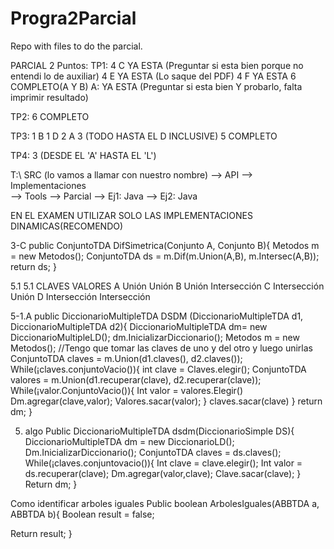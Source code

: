 # Progra2Parcial
Repo with files to do the parcial.

PARCIAL 2 Puntos:
TP1:
	4 C   							YA ESTA (Preguntar si esta bien porque no entendi lo de auxiliar)
	4 E 							YA ESTA (Lo saque del PDF)
	4 F 							YA ESTA
	6 COMPLETO(A Y B)			A:	YA ESTA (Preguntar si esta bien Y probarlo, falta imprimir resultado)		

TP2: 6 COMPLETO

TP3: 
	1 B
	1 D
	2 A
	3 (TODO HASTA EL D INCLUSIVE)
	5 COMPLETO

TP4:
	3 (DESDE EL 'A' HASTA EL 'L')


T:\ SRC (lo vamos a llamar con nuestro nombre) --> API
											   --> Implementaciones		
											   --> Tools
						 					   --> Parcial --> Ej1: Java
							     						   --> Ej2: Java

EN EL EXAMEN UTILIZAR SOLO LAS IMPLEMENTACIONES DINAMICAS(RECOMENDO)


3-C
public ConjuntoTDA DifSimetrica(Conjunto A, Conjunto B){
	Metodos m = new Metodos();
	ConjuntoTDA ds = m.Dif(m.Union(A,B), m.Intersec(A,B));
	return ds;
}


5.1
5.1	CLAVES	VALORES
A	Unión	Unión
B	Unión	Intersección
C	Intersección	Unión
D	Intersección	Intersección







5-1.A
public DiccionarioMultipleTDA DSDM (DiccionarioMultipleTDA d1, DiccionarioMultipleTDA d2){
	DiccionarioMultipleTDA dm= new DiccionarioMultipleLD();
	dm.InicializarDiccionario();
	Metodos m = new Metodos();
	//Tengo que tomar las claves de uno y del otro y luego unirlas
	ConjuntoTDA claves = m.Union(d1.claves(), d2.claves());
	While(¡claves.conjuntoVacio()){
	int clave = Claves.elegir();
	ConjuntoTDA valores = m.Union(d1.recuperar(clave), d2.recuperar(clave));
	While(¡valor.ConjuntoVacio()){
		Int valor = valores.Elegir()
		Dm.agregar(clave,valor);
Valores.sacar(valor);
}
		claves.sacar(clave)
}
	return dm;
}


5. algo
Public DiccionarioMultipleTDA dsdm(DiccionarioSimple DS){
	DiccionarioMultipleTDA dm = new DiccionarioLD();
	Dm.InicializarDiccionario();
	ConjuntoTDA claves = ds.claves();
	While(¡claves.conjuntovacio()){
	Int clave = clave.elegir();
	Int valor = ds.recuperar(clave);
	Dm.agregar(valor,clave);
	Clave.sacar(clave);
}
	Return dm;
}

Como identificar arboles iguales
Public boolean ArbolesIguales(ABBTDA a, ABBTDA b){
Boolean result = false;

Return result;
}
